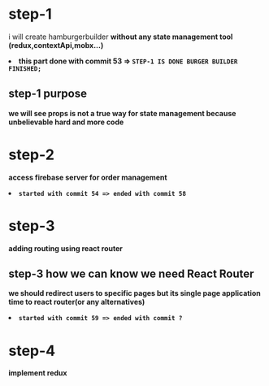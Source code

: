 <h1>step-1</h1>
<p> i will create hamburgerbuilder <b>without<b/> any state management tool (redux,contextApi,mobx...) <br>
    <li>this part done with commit 53 => <code>STEP-1 IS DONE BURGER BUILDER FINISHED;</code></li></p>
<h2>step-1 purpose</h2>
<p> we will see props is not a true way for state management because unbelievable hard and more code</p>
 
<h1>step-2</h1>
<p>
access firebase server for order management
<li>
<code>started with commit 54 => ended with commit 58 </code>
</li>
</p>
 
<h1>step-3</h1>
<p>adding routing using react router</p>
<h2>step-3 how we can know we need React Router</h2>
<p> we should redirect users to specific pages but its single page application time to react router(or any alternatives) </p>
<li>
<code>started with commit 59 => ended with commit ? </code>
</li>

<h1>step-4</h1>
<p>implement redux</p>
